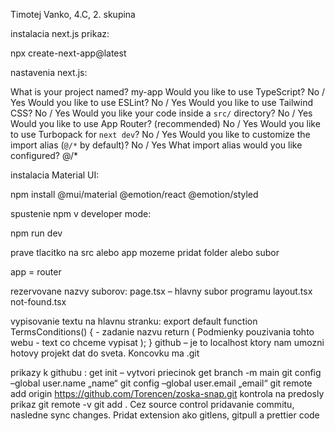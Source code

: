 Timotej Vanko, 4.C, 2. skupina

instalacia  next.js prikaz:

npx create-next-app@latest

nastavenia next.js:

What is your project named? my-app
Would you like to use TypeScript? No / Yes
Would you like to use ESLint? No / Yes
Would you like to use Tailwind CSS? No / Yes
Would you like your code inside a `src/` directory? No / Yes
Would you like to use App Router? (recommended) No / Yes
Would you like to use Turbopack for `next dev`?  No / Yes
Would you like to customize the import alias (`@/*` by default)? No / Yes
What import alias would you like configured? @/*

instalacia Material UI:

npm install @mui/material @emotion/react @emotion/styled

spustenie npm v developer mode:

npm run dev

prave tlacitko na src alebo app mozeme pridat folder alebo subor

app = router

rezervovane nazvy suborov:
page.tsx – hlavny subor programu
layout.tsx
not-found.tsx

vypisovanie textu na hlavnu stranku:
export default function TermsConditions() {  -   zadanie nazvu
return (
<Typography> Podmienky pouzivania tohto webu </Typography>     -    text co chceme vypisat
);
}
github – je to localhost ktory nam umozni hotovy projekt dat do sveta. Koncovku ma .git

prikazy k githubu :
get init – vytvori priecinok
get branch -m main
git config –global user.name „name“
git config –global user.email „email“
git remote add origin https://github.com/Torencen/zoska-snap.git
kontrola na predosly prikaz
git remote -v
git add .
Cez source control pridavanie commitu, nasledne sync changes.
Pridat extension ako gitlens, gitpull a prettier code
